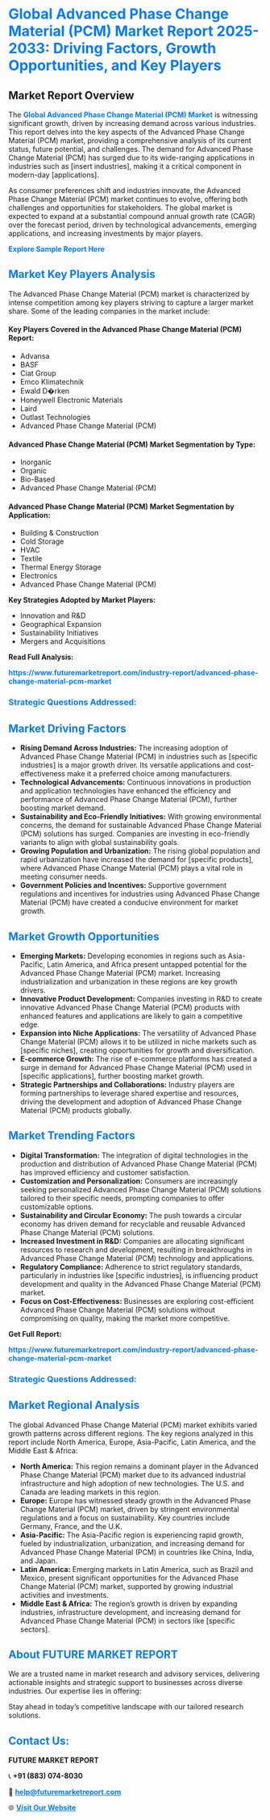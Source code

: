 <h1 style="color: #007BFF;">Global Advanced Phase Change Material (PCM) Market Report 2025-2033: Driving Factors, Growth Opportunities, and Key Players</h1>

<section id="overview">
<h2>Market Report Overview</h2>
<p>The <a href="https://www.futuremarketreport.com/industry-report/advanced-phase-change-material-pcm-market" style="color: #007BFF; text-decoration: none;"><strong>Global Advanced Phase Change Material (PCM) Market</strong></a> is witnessing significant growth, driven by increasing demand across various industries. This report delves into the key aspects of the Advanced Phase Change Material (PCM) market, providing a comprehensive analysis of its current status, future potential, and challenges. The demand for Advanced Phase Change Material (PCM) has surged due to its wide-ranging applications in industries such as [insert industries], making it a critical component in modern-day [applications].</p>
<p>As consumer preferences shift and industries innovate, the Advanced Phase Change Material (PCM) market continues to evolve, offering both challenges and opportunities for stakeholders. The global market is expected to expand at a substantial compound annual growth rate (CAGR) over the forecast period, driven by technological advancements, emerging applications, and increasing investments by major players.</p>
</section>

<section id="overview">
<p><a href="https://www.futuremarketreport.com/request-sample/reportId=100352" style="color: #007BFF; text-decoration: none;"><strong>Explore Sample Report Here</strong></a></p>
</section>

<section id="key-players">
<h2 style="color: #007BFF;">Market Key Players Analysis</h2>
<p>The Advanced Phase Change Material (PCM) market is characterized by intense competition among key players striving to capture a larger market share. Some of the leading companies in the market include:</p>
<h4>Key Players Covered in the Advanced Phase Change Material (PCM) Report:</h4>
<ul><li>Advansa</li><li>BASF</li><li>Ciat Group</li><li>Emco Klimatechnik</li><li>Ewald D�rken</li><li>Honeywell Electronic Materials</li><li>Laird</li><li>Outlast Technologies</li><li>Advanced Phase Change Material (PCM)</li></ul>
<h4>Advanced Phase Change Material (PCM) Market Segmentation by Type:</h4>
<ul><li>Inorganic</li><li>Organic</li><li>Bio-Based</li><li>Advanced Phase Change Material (PCM)</li></ul>

<h4>Advanced Phase Change Material (PCM) Market Segmentation by Application:</h4>
<ul><li>Building &amp; Construction</li><li>Cold Storage</li><li>HVAC</li><li>Textile</li><li>Thermal Energy Storage</li><li>Electronics</li><li>Advanced Phase Change Material (PCM)</li></ul>
<p><strong>Key Strategies Adopted by Market Players:</strong></p>
<ul>
<li>Innovation and R&D</li>
<li>Geographical Expansion</li>
<li>Sustainability Initiatives</li>
<li>Mergers and Acquisitions</li>
</ul>
</section>

<section>
<p><strong>Read Full Analysis: </strong></p><a href="https://www.futuremarketreport.com/industry-report/advanced-phase-change-material-pcm-market" style="color: #007BFF; text-decoration: none;"><strong>https://www.futuremarketreport.com/industry-report/advanced-phase-change-material-pcm-market</strong></a>
<h3 style="color: #007BFF;">Strategic Questions Addressed:</h3>
</section>

<section id="driving-factors">
<h2 style="color: #007BFF;">Market Driving Factors</h2>
<ul>
<li><strong>Rising Demand Across Industries:</strong> The increasing adoption of Advanced Phase Change Material (PCM) in industries such as [specific industries] is a major growth driver. Its versatile applications and cost-effectiveness make it a preferred choice among manufacturers.</li>
<li><strong>Technological Advancements:</strong> Continuous innovations in production and application technologies have enhanced the efficiency and performance of Advanced Phase Change Material (PCM), further boosting market demand.</li>
<li><strong>Sustainability and Eco-Friendly Initiatives:</strong> With growing environmental concerns, the demand for sustainable Advanced Phase Change Material (PCM) solutions has surged. Companies are investing in eco-friendly variants to align with global sustainability goals.</li>
<li><strong>Growing Population and Urbanization:</strong> The rising global population and rapid urbanization have increased the demand for [specific products], where Advanced Phase Change Material (PCM) plays a vital role in meeting consumer needs.</li>
<li><strong>Government Policies and Incentives:</strong> Supportive government regulations and incentives for industries using Advanced Phase Change Material (PCM) have created a conducive environment for market growth.</li>
</ul>
</section>

<section id="growth-opportunities">
<h2 style="color: #007BFF;">Market Growth Opportunities</h2>
<ul>
<li><strong>Emerging Markets:</strong> Developing economies in regions such as Asia-Pacific, Latin America, and Africa present untapped potential for the Advanced Phase Change Material (PCM) market. Increasing industrialization and urbanization in these regions are key growth drivers.</li>
<li><strong>Innovative Product Development:</strong> Companies investing in R&D to create innovative Advanced Phase Change Material (PCM) products with enhanced features and applications are likely to gain a competitive edge.</li>
<li><strong>Expansion into Niche Applications:</strong> The versatility of Advanced Phase Change Material (PCM) allows it to be utilized in niche markets such as [specific niches], creating opportunities for growth and diversification.</li>
<li><strong>E-commerce Growth:</strong> The rise of e-commerce platforms has created a surge in demand for Advanced Phase Change Material (PCM) used in [specific applications], further boosting market growth.</li>
<li><strong>Strategic Partnerships and Collaborations:</strong> Industry players are forming partnerships to leverage shared expertise and resources, driving the development and adoption of Advanced Phase Change Material (PCM) products globally.</li>
</ul>
</section>

<section id="trending-factors">
<h2 style="color: #007BFF;">Market Trending Factors</h2>
<ul>
<li><strong>Digital Transformation:</strong> The integration of digital technologies in the production and distribution of Advanced Phase Change Material (PCM) has improved efficiency and customer satisfaction.</li>
<li><strong>Customization and Personalization:</strong> Consumers are increasingly seeking personalized Advanced Phase Change Material (PCM) solutions tailored to their specific needs, prompting companies to offer customizable options.</li>
<li><strong>Sustainability and Circular Economy:</strong> The push towards a circular economy has driven demand for recyclable and reusable Advanced Phase Change Material (PCM) solutions.</li>
<li><strong>Increased Investment in R&D:</strong> Companies are allocating significant resources to research and development, resulting in breakthroughs in Advanced Phase Change Material (PCM) technology and applications.</li>
<li><strong>Regulatory Compliance:</strong> Adherence to strict regulatory standards, particularly in industries like [specific industries], is influencing product development and quality in the Advanced Phase Change Material (PCM) market.</li>
<li><strong>Focus on Cost-Effectiveness:</strong> Businesses are exploring cost-efficient Advanced Phase Change Material (PCM) solutions without compromising on quality, making the market more competitive.</li>
</ul>
</section>

<section>
<p><strong>Get Full Report: </strong></p><a href="https://www.futuremarketreport.com/industry-report/advanced-phase-change-material-pcm-market" style="color: #007BFF; text-decoration: none;"><strong>https://www.futuremarketreport.com/industry-report/advanced-phase-change-material-pcm-market</strong></a>
<h3 style="color: #007BFF;">Strategic Questions Addressed:</h3>
</section>


<section id="regional-analysis">
<h2 style="color: #007BFF;">Market Regional Analysis</h2>
<p>The global Advanced Phase Change Material (PCM) market exhibits varied growth patterns across different regions. The key regions analyzed in this report include North America, Europe, Asia-Pacific, Latin America, and the Middle East & Africa:</p>
<ul>
<li><strong>North America:</strong> This region remains a dominant player in the Advanced Phase Change Material (PCM) market due to its advanced industrial infrastructure and high adoption of new technologies. The U.S. and Canada are leading markets in this region.</li>
<li><strong>Europe:</strong> Europe has witnessed steady growth in the Advanced Phase Change Material (PCM) market, driven by stringent environmental regulations and a focus on sustainability. Key countries include Germany, France, and the U.K.</li>
<li><strong>Asia-Pacific:</strong> The Asia-Pacific region is experiencing rapid growth, fueled by industrialization, urbanization, and increasing demand for Advanced Phase Change Material (PCM) in countries like China, India, and Japan.</li>
<li><strong>Latin America:</strong> Emerging markets in Latin America, such as Brazil and Mexico, present significant opportunities for the Advanced Phase Change Material (PCM) market, supported by growing industrial activities and investments.</li>
<li><strong>Middle East & Africa:</strong> The region’s growth is driven by expanding industries, infrastructure development, and increasing demand for Advanced Phase Change Material (PCM) in sectors like [specific sectors].</li>
</ul>
</section>

<footer>
<h2 style="color: #007BFF;">About FUTURE MARKET REPORT</h2>
<p>We are a trusted name in market research and advisory services, delivering actionable insights and strategic support to businesses across diverse industries. Our expertise lies in offering:</p>

<p>Stay ahead in today’s competitive landscape with our tailored research solutions.</p>

<h2 style="color: #007BFF;">Contact Us:</h2>
<p><strong>FUTURE MARKET REPORT</strong></p>
<p>📞 <strong>+91 (883) 074-8030</strong></p>
<p>📧 <strong><a href="mailto:help@futuremarketreport.com" style="color: #007BFF;">help@futuremarketreport.com</a></strong></p>
<p>🌐 <strong><a href="https://www.futuremarketreport.com/" style="color: #007BFF;">Visit Our Website</a></strong></p>
</footer>